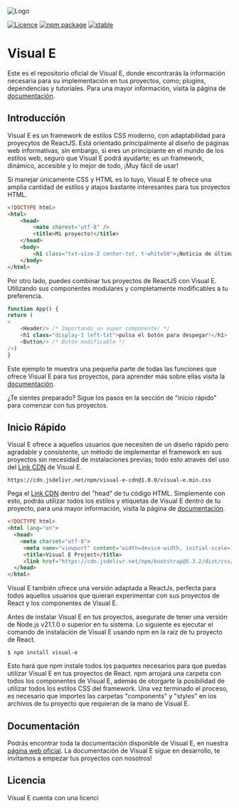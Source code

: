 ![Logo](https://github.com/ManuelR1212/Visual-E-Framework/assets/156364733/9d4b5ef5-a93d-4986-90eb-c28015a10c66)

[![Licence](https://img.shields.io/badge/Licence-MIT-green?labelColor=gray&style=flat&link=https://github.com/ManuelR1212/Visual-E-Framework/blob/master/LICENSE)](https://github.com/ManuelR1212/Visual-E-Framework/blob/master/LICENSE) [![npm package](https://img.shields.io/badge/npm%20package-10.4.0-green?labelColor=gray&style=flat&link=https://github.com/ManuelR1212/Visual-E-Framework/blob/master/LICENSE)](https://github.com/ManuelR1212/Visual-E-Framework/blob/master/LICENSE) [![stable](https://img.shields.io/badge/stable-1.0.0-blue?labelColor=gray&style=flat&link=https://github.com/ManuelR1212/Visual-E-Framework/blob/master/LICENSE)](https://github.com/ManuelR1212/Visual-E-Framework/blob/master/LICENSE)


# Visual E

Este es el repositorio oficial de Visual E, donde encontrarás la información necesaria para su implementación en tus proyectos, como; plugins, dependencias y tutoriales. Para una mayor información, visita la página de [documentación](https://www.google.com).

## Introducción

Visual E es un framework de estilos CSS moderno, con adaptabilidad para proyecytos de ReactJS. Está orientado principalmente al diseño de páginas web informativas, sin embargo, si eres un principiante en el mundo de los estilos web, seguro que Visual E podrá ayudarte; es un framework, dinámico, accesible y lo mejor de todo, ¡Muy fácil de usar!  </p>

Si manejar únicamente CSS y HTML es lo tuyo, Visual E te ofrece una amplia cantidad de estilos y atajos bastante interesantes para tus proyectos HTML.

```html
<!DOCTYPE html>
<html>
    <head>
        <mate charest="utf-8" />
        <title>Mi proyecto!</title>
    </head>
    <body>
        <h1 class="txt-size-2 center-txt, t-white50">¡Noticia de última hora!</h1>
    </body>
</html>
```

Por otro lado, puedes combinar tus proyectos de ReactJS con Visual E. Utilizando sus componentes modulares y completamente modificables a tu preferencia.

```javascript
function App() {
return (
< 
    <Header/> /* Importando un super componente! */
	<h1 class="display-1 left-txt">pulsa el botón para despegar!</h1>
	<Button/> /* Botón modificable */
/>)
}
```
Este ejemplo te muestra una pequeña parte de todas las funciones que ofrece Visual E para tus proyectos, para aprender más sobre ellas visita la [documentación](https://www.google.co.ve/).

¿Te sientes preparado? Sigue los pasos en la sección de "inicio rápido" para comenzar con tus proyectos.

## Inicio Rápido

Visual E ofrece a aquellos usuarios que necesiten de un diseño rápido pero agradable y consistente, un método de implementar el framework en sus proyectos sin necesidad de instalaciones previas; todo esto através del uso del [Link CDN](https://cdn.jsdelivr.net/npm/visual-e-cdn@1.0.0/visual-e.min.css) de Visual E.

`https://cdn.jsdelivr.net/npm/visual-e-cdn@1.0.0/visual-e.min.css`

Pega el [Link CDN](https://cdn.jsdelivr.net/npm/visual-e-cdn@1.0.0/visual-e.min.css) dentro del "head" de tu código HTML. Simplemente con esto, podrás utilizar todos los estilos y etiquetas de Visual E dentro de tu proyecto, para una mayor información, visita la página de [documentación](https://www.google.co.ve/).

```html
<!DOCTYPE html>
<html lang="en"> 
  <head> 
    <meta charset="utf-8"> 
	 <meta name="viewport" content="width=device-width, initial-scale=1">
	 <title>Visual E Project</title>
	 <link href="https://cdn.jsdelivr.net/npm/bootstrap@5.3.2/dist/css/bootstrap.min.css" rel="stylesheet"> 
  </head>
</html>
```

Visual E también ofrece una versión adaptada a ReactJs, perfecta para todos aquellos usuarios que quieran experimentar con sus proyectos de React y los componentes de Visual E.

Antes de instalar Visual E en tus proyectos, asegurate de tener una versión de Node.js v21.1.0 o superior en tu sistema. Lo siguiente es ejecutar el comando de instalación de Visual E usando npm en la raíz de tu proyecto de React.

`$ npm install visual-e`

Esto hará que npm instale todos los paquetes necesarios para que puedas utilizar Visual E en tus proyectos de React. npm arrojará una carpeta con todos los componentes de Visual E, además de otorgarte la posibilidad de utilizar todos los estilos CSS del framework. Una vez terminado el proceso, es necesario que importes las carpetas "components" y "styles" en los archivos de tu proyecto que requieran de la mano de Visual E.

## Documentación

Podrás encontrar toda la documentación disponible de Visual E, en nuestra [página web oficial](https://www.google.co.ve/). La documentación de Visual E sigue en desarrollo, te invitamos a empezar tus proyectos con nosotros!

## Licencia

Visual E cuenta con una licenci